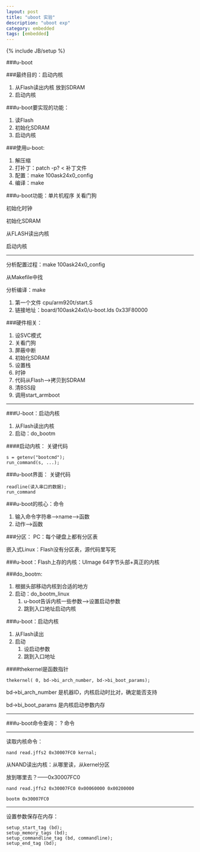 ```yaml
---
layout: post
title: "uboot 实验"
description: "uboot exp"
category: embedded
tags: [embedded]
---
```

{% include JB/setup %}

###u-boot

###最终目的：启动内核
1. 从Flash读出内核 放到SDRAM
2. 启动内核

###u-boot要实现的功能：
1. 读Flash
2. 初始化SDRAM
3. 启动内核

###使用u-boot:
1. 解压缩
2. 打补丁：patch -p? < 补丁文件
3. 配置：make 100ask24x0_config
4. 编译：make

###u-boot功能：单片机程序
关看门狗

初始化时钟

初始化SDRAM

从FLASH读出内核

启动内核

------

分析配置过程：make 100ask24x0_config

从Makefile中找

分析编译：make

1. 第一个文件 cpu/arm920t/start.S 
2. 链接地址：board/100ask24x0/u-boot.lds 0x33F80000

###硬件相关：
1. 设SVC模式
2. 关看门狗
3. 屏蔽中断
4. 初始化SDRAM
5. 设置栈
6. 时钟
7. 代码从Flash-->拷贝到SDRAM
8. 清BSS段
9. 调用start_armboot

------

###U-boot：启动内核
1. 从Flash读出内核
2. 启动：do_bootm

####启动内核：
关键代码

```
s = getenv("bootcmd");
run_command(s, ...);
```

###u-boot界面：
关键代码

```
readline(读入串口的数据);
run_command
```

###u-boot的核心：命令
1. 输入命令字符串-->name-->函数
2. 动作-->函数

###分区：
PC：每个硬盘上都有分区表

嵌入式Linux：Flash没有分区表，源代码里写死

###u-boot：Flash上存的内核：UImage
64字节头部+真正的内核

###do_bootm:
1. 根据头部移动内核到合适的地方
2. 启动：do_bootm_linux
     1. u-boot告诉内核一些参数-->设置启动参数
     2. 跳到入口地址启动内核

###u-boot：启动内核
1. 从Flash读出
2. 启动
     1. 设启动参数
     2. 跳到入口地址

####thekernel是函数指针

```
thekernel( 0, bd->bi_arch_number, bd->bi_boot_params);
```

bd->bi_arch_number 是机器ID，内核启动时比对，确定能否支持

bd->bi_boot_params 是内核启动参数内存

------

###u-boot命令查询：
? 命令

------

读取内核命令：

```
nand read.jffs2 0x30007FC0 kernal;
```

从NAND读出内核：从哪里读，从kernel分区

放到哪里去？——0x30007FC0

```                                       
nand read.jffs2 0x30007FC0 0x00060000 0x00200000

bootm 0x30007FC0
```

------

设置参数保存在内存：

```
setup_start_tag (bd);
setup_memory_tags (bd);
setup_commandline_tag (bd, commandline);
setup_end_tag (bd);
```